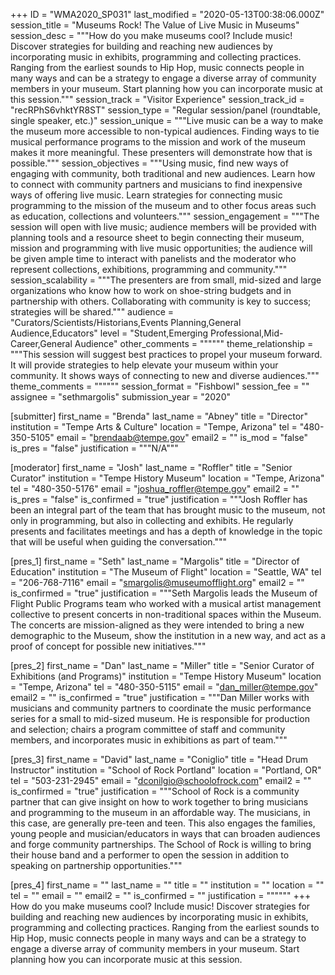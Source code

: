 +++
ID = "WMA2020_SP031"
last_modified = "2020-05-13T00:38:06.000Z"
session_title = "Museums Rock! The Value of Live Music in Museums"
session_desc = """How do you make museums cool? Include music! Discover strategies for building and reaching new audiences by incorporating music in exhibits, programming and collecting practices. Ranging from the earliest sounds to Hip Hop, music connects people in many ways and can be a strategy to engage a diverse array of community members in your museum. Start planning how you can incorporate music at this session."""
session_track = "Visitor Experience"
session_track_id = "recRPhS6vhktYR8ST"
session_type = "Regular session/panel (roundtable, single speaker, etc.)"
session_unique = """Live music can be a way to make the museum more accessible to non-typical audiences. Finding ways to tie musical performance programs to the mission and work of the museum makes it more meaningful. These presenters will demonstrate how that is possible."""
session_objectives = """Using music, find new ways of engaging with community, both traditional and new audiences.  Learn how to connect with community partners and musicians to find inexpensive ways of offering live music. Learn strategies for connecting music programming to the mission of the museum and to other focus areas such as education, collections and volunteers."""
session_engagement = """The session will open with live music; audience members will be provided with planning tools and a resource sheet to begin connecting their museum, mission and programming with live music opportunities; the audience will be given ample time to interact with panelists and the moderator who represent collections, exhibitions, programming and community."""
session_scalability = """The presenters are from small, mid-sized and large organizations who know how to work on shoe-string budgets and in partnership with others. Collaborating with community is key to success; strategies will be shared."""
audience = "Curators/Scientists/Historians,Events Planning,General Audience,Educators"
level = "Student,Emerging Professional,Mid-Career,General Audience"
other_comments = """"""
theme_relationship = """This session will suggest best practices to propel your museum forward. It will provide strategies to help elevate your museum within your community. It shows ways of connecting to new and diverse audiences."""
theme_comments = """"""
session_format = "Fishbowl"
session_fee = ""
assignee = "sethmargolis"
submission_year = "2020"

[submitter]
first_name = "Brenda"
last_name = "Abney"
title = "Director"
institution = "Tempe Arts & Culture"
location = "Tempe, Arizona"
tel = "480-350-5105"
email = "brendaab@tempe.gov"
email2 = ""
is_mod = "false"
is_pres = "false"
justification = """N/A"""

[moderator]
first_name = "Josh"
last_name = "Roffler"
title = "Senior Curator"
institution = "Tempe History Museum"
location = "Tempe, Arizona"
tel = "480-350-5176"
email = "joshua_roffler@tempe.gov"
email2 = ""
is_pres = "false"
is_confirmed = "true"
justification = """Josh Roffler has been an integral part of the team that has brought music to the museum, not only in programming, but also in collecting and exhibits. He regularly presents and facilitates meetings and has a depth of knowledge in the topic that will be useful when guiding the conversation."""

[pres_1]
first_name = "Seth"
last_name = "Margolis"
title = "Director of Education"
institution = "The Museum of Flight"
location = "Seattle, WA"
tel = "206-768-7116"
email = "smargolis@museumofflight.org"
email2 = ""
is_confirmed = "true"
justification = """Seth Margolis leads the Museum of Flight Public Programs team who worked with a musical artist management collective to present concerts in non-traditional spaces within the Museum. The concerts are mission-aligned as they were intended to bring a new demographic to the Museum, show the institution in a new way, and act as a proof of concept for possible new initiatives."""

[pres_2]
first_name = "Dan"
last_name = "Miller"
title = "Senior Curator of Exhibitions (and Programs)"
institution = "Tempe History Museum"
location = "Tempe, Arizona"
tel = "480-350-5115"
email = "dan_miller@tempe.gov"
email2 = ""
is_confirmed = "true"
justification = """Dan Miller works with musicians and community partners to coordinate the music performance series for a small to mid-sized museum. He is responsible for production and selection; chairs a program committee of staff and community members, and incorporates music in exhibitions as part of team."""

[pres_3]
first_name = "David"
last_name = "Coniglio"
title = "Head Drum Instructor"
institution = "School of Rock Portland"
location = "Portland, OR"
tel = "503-231-2945"
email = "dconilgio@schoolofrock.com"
email2 = ""
is_confirmed = "true"
justification = """School of Rock is a community partner that can give insight on how to work together to bring musicians and programming to the museum in an affordable way. The musicians, in this case, are generally pre-teen and teen. This also engages the families, young people and musician/educators in ways that can broaden audiences and forge community partnerships. The School of Rock is willing to bring their house band and a performer to open the session in addition to speaking on partnership opportunities."""

[pres_4]
first_name = ""
last_name = ""
title = ""
institution = ""
location = ""
tel = ""
email = ""
email2 = ""
is_confirmed = ""
justification = """"""
+++
How do you make museums cool? Include music! Discover strategies for building and reaching new audiences by incorporating music in exhibits, programming and collecting practices. Ranging from the earliest sounds to Hip Hop, music connects people in many ways and can be a strategy to engage a diverse array of community members in your museum. Start planning how you can incorporate music at this session.